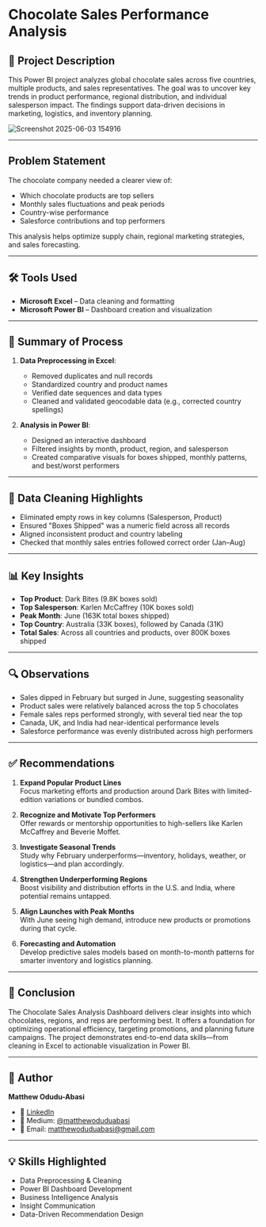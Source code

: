 #  Chocolate Sales Performance Analysis

## 📘 Project Description
This Power BI project analyzes global chocolate sales across five countries, multiple products, and sales representatives. The goal was to uncover key trends in product performance, regional distribution, and individual salesperson impact. The findings support data-driven decisions in marketing, logistics, and inventory planning.

![Screenshot 2025-06-03 154916](https://github.com/user-attachments/assets/7d55d13c-6376-4918-9c56-5d2a668ef55d)

---

##  Problem Statement
The chocolate company needed a clearer view of:
- Which chocolate products are top sellers
- Monthly sales fluctuations and peak periods
- Country-wise performance
- Salesforce contributions and top performers

This analysis helps optimize supply chain, regional marketing strategies, and sales forecasting.

---

## 🛠️ Tools Used
- **Microsoft Excel** – Data cleaning and formatting  
- **Microsoft Power BI** – Dashboard creation and visualization  

---

## 🔁 Summary of Process
1. **Data Preprocessing in Excel**:
   - Removed duplicates and null records
   - Standardized country and product names
   - Verified date sequences and data types
   - Cleaned and validated geocodable data (e.g., corrected country spellings)

2. **Analysis in Power BI**:
   - Designed an interactive dashboard
   - Filtered insights by month, product, region, and salesperson
   - Created comparative visuals for boxes shipped, monthly patterns, and best/worst performers

---

## 🧹 Data Cleaning Highlights
- Eliminated empty rows in key columns (Salesperson, Product)
- Ensured "Boxes Shipped" was a numeric field across all records
- Aligned inconsistent product and country labeling
- Checked that monthly sales entries followed correct order (Jan–Aug)

---

## 📊 Key Insights
- **Top Product**: Dark Bites (9.8K boxes sold)
- **Top Salesperson**: Karlen McCaffrey (10K boxes sold)
- **Peak Month**: June (163K total boxes shipped)
- **Top Country**: Australia (33K boxes), followed by Canada (31K)
- **Total Sales**: Across all countries and products, over 800K boxes shipped

---

## 🔍 Observations
- Sales dipped in February but surged in June, suggesting seasonality
- Product sales were relatively balanced across the top 5 chocolates
- Female sales reps performed strongly, with several tied near the top
- Canada, UK, and India had near-identical performance levels
- Salesforce performance was evenly distributed across high performers

---

## ✅ Recommendations
1. **Expand Popular Product Lines**  
   Focus marketing efforts and production around Dark Bites with limited-edition variations or bundled combos.

2. **Recognize and Motivate Top Performers**  
   Offer rewards or mentorship opportunities to high-sellers like Karlen McCaffrey and Beverie Moffet.

3. **Investigate Seasonal Trends**  
   Study why February underperforms—inventory, holidays, weather, or logistics—and plan accordingly.

4. **Strengthen Underperforming Regions**  
   Boost visibility and distribution efforts in the U.S. and India, where potential remains untapped.

5. **Align Launches with Peak Months**  
   With June seeing high demand, introduce new products or promotions during that cycle.

6. **Forecasting and Automation**  
   Develop predictive sales models based on month-to-month patterns for smarter inventory and logistics planning.

---

## 🏁 Conclusion
The Chocolate Sales Analysis Dashboard delivers clear insights into which chocolates, regions, and reps are performing best. It offers a foundation for optimizing operational efficiency, targeting promotions, and planning future campaigns. The project demonstrates end-to-end data skills—from cleaning in Excel to actionable visualization in Power BI.

---

## 👤 Author
**Matthew Odudu-Abasi**  
- 🔗 [LinkedIn](https://www.linkedin.com/in/matthewoduduabasi)  
- 📰 Medium: [@matthewoduduabasi](https://medium.com/@matthewoduduabasi)  
- 📧 Email: matthewoduduabasi@gmail.com

---

## 💡 Skills Highlighted
- Data Preprocessing & Cleaning  
- Power BI Dashboard Development  
- Business Intelligence Analysis  
- Insight Communication  
- Data-Driven Recommendation Design  
